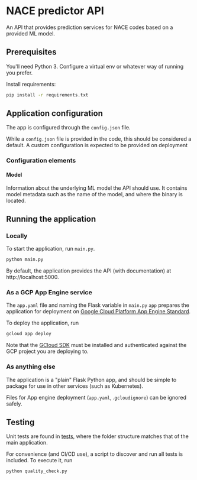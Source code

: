 # NACE predictor API

An API that provides prediction services for NACE codes based on a provided ML model.

## Prerequisites

You'll need Python 3. Configure a virtual env or whatever way of running you prefer.

Install requirements:

```bash
pip install -r requirements.txt
```

## Application configuration

The app is configured through the `config.json` file.

While a `config.json` file is provided in the code, this should be considered a default.
A custom configuration is expected to be provided on deployment 

### Configuration elements

#### Model

Information about the underlying ML model the API should use. It contains model metadata
such as the name of the model, and where the binary is located.

## Running the application

### Locally

To start the application, run `main.py`.

```bash
python main.py
```

By default, the application provides the API (with documentation) at http://localhost:5000.

### As a GCP App Engine service

The `app.yaml` file and naming the Flask variable in `main.py` `app` prepares the application
for deployment on [Google Cloud Platform App Engine Standard](https://cloud.google.com/appengine/docs/standard/python3/runtime).

To deploy the application, run 

```bash
gcloud app deploy
```

Note that the [GCloud SDK](https://cloud.google.com/sdk) must be installed and authenticated against the GCP project you are deploying to.

### As anything else

The application is a "plain" Flask Python app, and should be simple to package for 
use in other services (such as Kubernetes). 

Files for App engine deployment (`app.yaml`, .`gcloudignore`) can be ignored safely.

## Testing

Unit tests are found in [tests](), where the folder structure matches that of the main application.

For convenience (and CI/CD use), a script to discover and run all tests is included. 
To execute it, run

```bash
python quality_check.py
```
